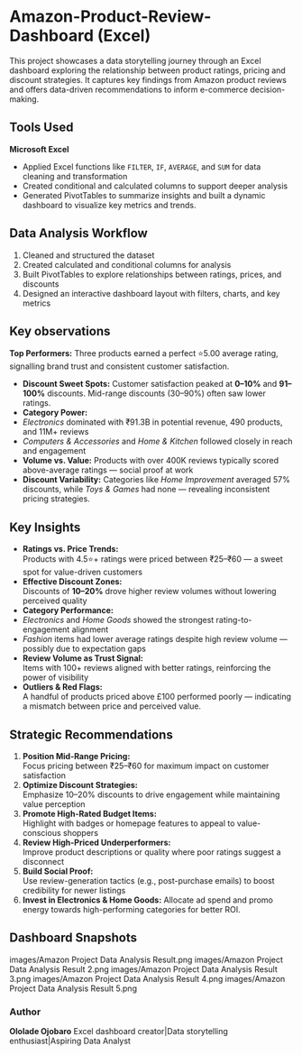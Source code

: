 # Amazon-Product-Review-Dashboard (Excel)
This project showcases a data storytelling journey through an Excel dashboard exploring the relationship between product ratings, pricing and discount strategies. It captures key findings from Amazon product reviews and offers data-driven recommendations to inform e-commerce decision-making.
## Tools Used
**Microsoft Excel**
- Applied Excel functions like `FILTER`, `IF`, `AVERAGE`, and `SUM` for data cleaning and transformation  
- Created conditional and calculated columns to support deeper analysis  
- Generated PivotTables to summarize insights and built a dynamic dashboard to visualize key metrics and trends.  
## Data Analysis Workflow
1. Cleaned and structured the dataset  
2. Created calculated and conditional columns for analysis  
3. Built PivotTables to explore relationships between ratings, prices, and discounts  
4. Designed an interactive dashboard layout with filters, charts, and key metrics  
## Key observations
**Top Performers:** Three products earned a perfect ⭐5.00 average rating, signalling brand trust and consistent customer satisfaction. 
- **Discount Sweet Spots:** Customer satisfaction peaked at **0–10%** and **91–100%** discounts. Mid-range discounts (30–90%) often saw lower ratings.
- **Category Power:**
- *Electronics* dominated with ₹91.3B in potential revenue, 490 products, and 11M+ reviews  
- *Computers & Accessories* and *Home & Kitchen* followed closely in reach and engagement
- **Volume vs. Value:** Products with over 400K reviews typically scored above-average ratings — social proof at work  
- **Discount Variability:** Categories like *Home Improvement* averaged 57% discounts, while *Toys & Games* had none — revealing inconsistent pricing strategies. 
## Key Insights
- **Ratings vs. Price Trends:**  
  Products with 4.5⭐+ ratings were priced between ₹25–₹60 — a sweet spot for value-driven customers  
- **Effective Discount Zones:**  
  Discounts of **10–20%** drove higher review volumes without lowering perceived quality  
- **Category Performance:**  
- *Electronics* and *Home Goods* showed the strongest rating-to-engagement alignment  
- *Fashion* items had lower average ratings despite high review volume — possibly due to expectation gaps  
- **Review Volume as Trust Signal:**  
Items with 100+ reviews aligned with better ratings, reinforcing the power of visibility  
- **Outliers & Red Flags:**  
A handful of products priced above £100 performed poorly — indicating a mismatch between price and perceived value.
## Strategic Recommendations
1. **Position Mid-Range Pricing:**  
   Focus pricing between ₹25–₹60 for maximum impact on customer satisfaction  
2. **Optimize Discount Strategies:**  
   Emphasize 10–20% discounts to drive engagement while maintaining value perception  
3. **Promote High-Rated Budget Items:**  
   Highlight with badges or homepage features to appeal to value-conscious shoppers  
4. **Review High-Priced Underperformers:**  
   Improve product descriptions or quality where poor ratings suggest a disconnect  
5. **Build Social Proof:**  
Use review-generation tactics (e.g., post-purchase emails) to boost credibility for newer listings  
6. **Invest in Electronics & Home Goods:**
   Allocate ad spend and promo energy towards high-performing categories for better ROI.
## Dashboard Snapshots
images/Amazon Project Data Analysis Result.png
images/Amazon Project Data Analysis Result 2.png
images/Amazon Project Data Analysis Result 3.png
images/Amazon Project Data Analysis Result 4.png
images/Amazon Project Data Analysis Result 5.png
### Author
**Ololade Ojobaro**
Excel dashboard creator|Data storytelling enthusiast|Aspiring Data Analyst


